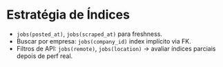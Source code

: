 # Estratégia de Índices
- `jobs(posted_at)`, `jobs(scraped_at)` para freshness.
- Buscar por empresa: `jobs(company_id)` index implícito via FK.
- Filtros de API: `jobs(remote)`, `jobs(location)` → avaliar índices parciais depois de perf real.

